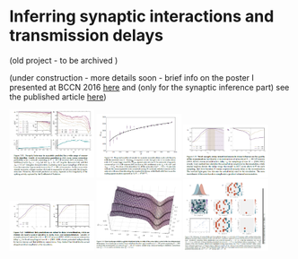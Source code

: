 # Inferring synaptic interactions and transmission delays

(old project - to be archived ) 

(under construction - more details soon - brief info on the poster I presented at BCCN 2016 [here](https://gitlab.com/di.ma/inferring-synaptic-interactions-and-transmission-delays/-/blob/master/poster-connectomics_through_nonlinear-1.png) and (only for the synaptic inference part) see the published article [here](https://gitlab.com/di.ma/Connectivity_from_event_timing_patterns/-/blob/master/PhysRevLett.121.054101.pdf))

<img src="reconstruction_quality_vs_CV.png"  width="30%" height="30%">

<img src="required_event_scaling.png"  width="30%" height="30%">

<img src="delay_misestimation.png"  width="30%" height="30%">

<img src="delay_misetimation_per_type.png"  width="30%" height="30%">

<img src="delay_error_landscape.png"  width="30%" height="30%">

<img src="inferring_delays.png"  width="30%" height="30%">



